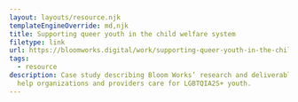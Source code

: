 ```yaml
---
layout: layouts/resource.njk
templateEngineOverride: md,njk
title: Supporting queer youth in the child welfare system
filetype: link
url: https://bloomworks.digital/work/supporting-queer-youth-in-the-child-welfare-system/
tags:
  - resource
description: Case study describing Bloom Works’ research and deliverables to
  help organizations and providers care for LGBTQIA2S+ youth.
---
```

